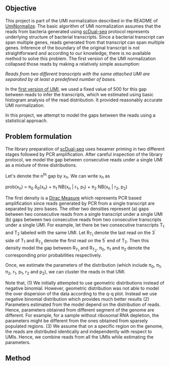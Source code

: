 ## Objective

This project is part of the UMI normalization described in the README of [UmiNormalize](https://github.com/nirmalya-broad/UMINormalize). The basic algorithm of UMI normalization assumes that the reads from bacteria generated using [scDual-seq](https://genomebiology.biomedcentral.com/articles/10.1186/s13059-017-1340-x) protocol represents underlying structure of bacterial transcripts. Since a bacterial transcript can span multiple genes, reads generated from that transcript can span multiple genes. Inference of the boundary of the original transcript is not straightforward and according to our knowledge, there is no available method to solve this problem. The first version of the UMI normalization collapsed those reads by making a relatively simple assumption:

<i>Reads from two different transcripts with the same attached UMI are separated by at least a predefined number of bases.</i>

In the [first version of UMI](https://www.nature.com/articles/s41598-019-55633-6), we used a fixed value of 500 for this gap between reads to infer the transcripts, which we estimated using basic histogram analysis of the read distribution. It provided reasonably accurate UMI normalization.

In this project, we attempt to model the gaps between the reads using a statistical approach. 

## Problem formulation

The library preparation of [scDual-seq](https://genomebiology.biomedcentral.com/articles/10.1186/s13059-017-1340-x) uses hexamer priming in two different stages followed by PCR amplification. After careful inspection of the library protocol, we model the gap between consecutive reads under a single UMI as a mixture of three distributions. 

Let's denote the n<sup>th</sup> gap by x<sub>n</sub>. We can write x<sub>n</sub> as

prob(x<sub>n</sub>) = &pi;<sub>0</sub> &delta;<sub>0</sub>(x<sub>n</sub>) + &pi;<sub>1</sub> NB(x<sub>n</sub> | r<sub>1</sub>, p<sub>1</sub>) + &pi;<sub>2</sub> NB(x<sub>n</sub> | r<sub>2</sub>, p<sub>2</sub>)

The first density is a [Dirac Measure](https://en.wikipedia.org/wiki/Dirac_measure) which represents PCR based amplification since reads generated by PCR from a single transcript are separated by zero bases. The other two densities represent (a) gaps between two consecutive reads from a single transcript under a single UMI (b) gaps between two consecutive reads from two consecutive transcripts under a single UMI. For example, let there be two consecutive transcripts T<sub>1</sub> and T<sub>2</sub> labeled with the same UMI. Let R<sub>T<sub>1</sub></sub> denote the last read on the 3<sup>&prime;</sup> side of T<sub>1</sub> and R<sub>T<sub>2</sub></sub> denote the first read on the 5<sup>&prime;</sup> end of T<sub>2</sub>. Then this density model the gap between R<sub>T<sub>1</sub></sub> and R<sub>T<sub>2</sub></sub>. &pi;<sub>0</sub>, &pi;<sub>1</sub> and &pi;<sub>2</sub> denote the corresponding prior probabilities respectively.

Once, we estimate the parameters of the distribution (which include &pi;<sub>0</sub>, &pi;<sub>1</sub>, &pi;<sub>2</sub>,  r<sub>1</sub>, p<sub>1</sub>,  r<sub>2</sub> and p<sub>2</sub>), we can cluster the reads in that UMI.

Note that, (1) We initially attempted to use geometric distributions instead of negative binomial. However, geometric distribution was not able to model the over dispersion of the data according to the q-q plot. Instead we use negative binomial distribution which provides much better results (2)  Parameters estimated from the model depend on the distribution of reads. Hence, parameters obtained from different segment of the genome are different. For example, for a sample without ribosomal RNA depletion, the parameters might be different from the ones obtained from sparsely populated regions. (3) We assume that on a specific region on the genome, the reads are distributed identically and independently with respect to UMIs. Hence, we combine reads from all the UMIs while estimating the parameters.

## Method


